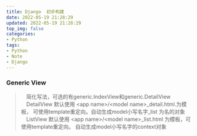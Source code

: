 ```yaml
---
title: Django  初步构建
date: 2022-05-19 21:28:29
updated: 2022-05-19 21:28:29
top_img: false
categories:
- Python
tags: 
- Python
- Note
- Django
---
```


### Generic View
>　简化写法，可选的有generic.IndexView和generic.DetailView
>　DetailView 默认使用  \<app name\>/\<model name\>_detail.html.为模板， 可使用template重定向。自动生成model小写名字_list 为名的对象
>　ListView 默认使用  \<app name\>/\<model name\>_list.html 为模板，可使用template重定向。 自动生成model小写名字的context对象

